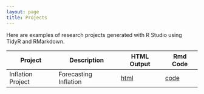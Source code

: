 ```yaml
---
layout: page
title: Projects
---
```


Here are examples of research projects generated with R Studio using TidyR and RMarkdown.

Project | Description | HTML Output | Rmd Code
--- | --- | --- | ---
Inflation Project | Forecasting Inflation | [html](https://Owenrags.github.io/Upload_inflation) | [code](https://github.com/Owenrags/Upload_inflation)
